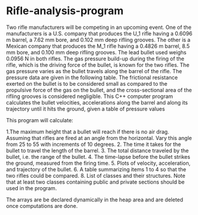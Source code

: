 # Rifle-analysis-program
Two rifle manufacturers will be competing in an upcoming event. One of the manufacturers is a
U.S. company that produces the U_1 rifle having a 0.6096 m barrel, a 7.62 mm bore, and 0.102
mm deep rifling grooves. The other is a Mexican company that produces the M_1 rifle having a
0.4826 m barrel, 8.5 mm bore, and 0.100 mm deep rifling grooves. The lead bullet used weighs
0.0956 N in both rifles. The gas pressure build-up during the firing of the rifle, which is the driving
force of the bullet, is known for the two rifles. The gas pressure varies as the bullet travels along
the barrel of the rifle. The pressure data are given in the following table. The frictional resistance
exerted on the bullet is to be considered small as compared to the propulsive force of the gas on
the bullet, and the cross-sectional area of the rifling grooves is considered negligible.
This C++ computer program calculates the bullet velocities, accelerations along the barrel and along its 
trajectory until it hits the ground, given a table of pressure values 

This program will calculate:

1.The maximum height that a bullet will reach if there is no air drag. Assuming that rifles
are fired at an angle from the horizontal. Vary this angle from 25 to 55 with
increments of 10 degrees.
2. The time it takes for the bullet to travel the length of the barrel.
3. The total distance traveled by the bullet, i.e. the range of the bullet.
4. The time-lapse before the bullet strikes the ground, measured from the firing time.
5. Plots of velocity, acceleration, and trajectory of the bullet. 
6. A table summarizing items 1 to 4 so that the two rifles could be compared.
8. List of classes and their structures. Note that at least two classes containing public
and private sections should be used in the program.

The arrays are be declared dynamically in the heap area and are deleted
once computations are done. 
